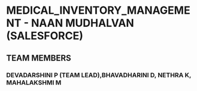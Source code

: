 # MEDICAL_INVENTORY_MANAGEMENT - NAAN MUDHALVAN (SALESFORCE)

## TEAM MEMBERS  
### DEVADARSHINI P (TEAM LEAD),BHAVADHARINI D, NETHRA K, MAHALAKSHMI M
